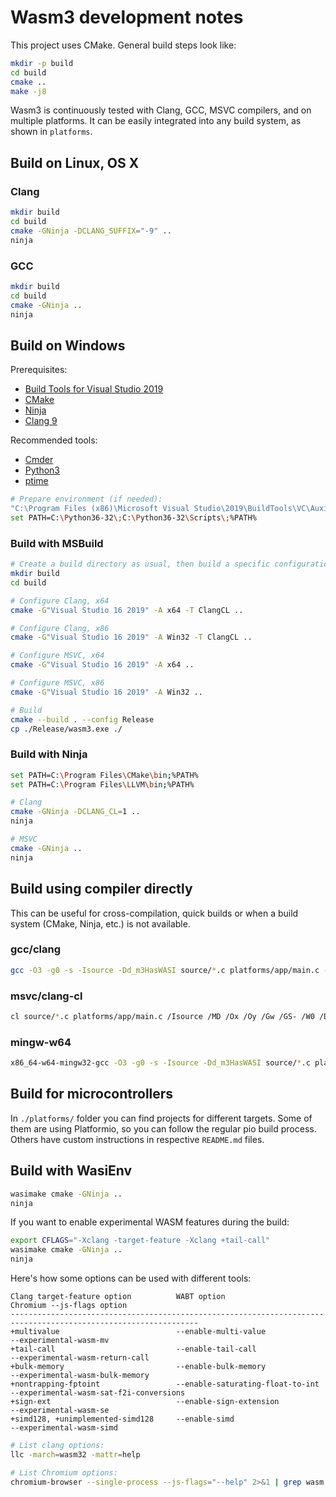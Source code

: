 # Wasm3 development notes

This project uses CMake.
General build steps look like:
```sh
mkdir -p build
cd build
cmake ..
make -j8
```

Wasm3 is continuously tested with Clang, GCC, MSVC compilers, and on multiple platforms.
It can be easily integrated into any build system, as shown in `platforms`.

## Build on Linux, OS X

### Clang

```sh
mkdir build
cd build
cmake -GNinja -DCLANG_SUFFIX="-9" ..
ninja
```

### GCC

```sh
mkdir build
cd build
cmake -GNinja ..
ninja
```

## Build on Windows

Prerequisites:
- [Build Tools for Visual Studio 2019](https://visualstudio.microsoft.com/downloads/#build-tools-for-visual-studio-2019)
- [CMake](https://cmake.org/download/)
- [Ninja](https://github.com/ninja-build/ninja/releases)
- [Clang 9](https://releases.llvm.org/download.html#9.0.0)

Recommended tools:
- [Cmder](https://cmder.net/)
- [Python3](https://www.python.org/downloads/)
- [ptime](http://www.pc-tools.net/win32/ptime/)

```sh
# Prepare environment (if needed):
"C:\Program Files (x86)\Microsoft Visual Studio\2019\BuildTools\VC\Auxiliary\Build\vcvars64.bat"
set PATH=C:\Python36-32\;C:\Python36-32\Scripts\;%PATH%
```

### Build with MSBuild

```sh
# Create a build directory as usual, then build a specific configuration
mkdir build
cd build

# Configure Clang, x64
cmake -G"Visual Studio 16 2019" -A x64 -T ClangCL ..

# Configure Clang, x86
cmake -G"Visual Studio 16 2019" -A Win32 -T ClangCL ..

# Configure MSVC, x64
cmake -G"Visual Studio 16 2019" -A x64 ..

# Configure MSVC, x86
cmake -G"Visual Studio 16 2019" -A Win32 ..

# Build
cmake --build . --config Release
cp ./Release/wasm3.exe ./
```

### Build with Ninja

```sh
set PATH=C:\Program Files\CMake\bin;%PATH%
set PATH=C:\Program Files\LLVM\bin;%PATH%

# Clang
cmake -GNinja -DCLANG_CL=1 ..
ninja

# MSVC
cmake -GNinja ..
ninja
```

## Build using compiler directly

This can be useful for cross-compilation, quick builds or when a build system (CMake, Ninja, etc.) is not available.

### gcc/clang
```sh
gcc -O3 -g0 -s -Isource -Dd_m3HasWASI source/*.c platforms/app/main.c -lm -o wasm3
```

### msvc/clang-cl
```sh
cl source/*.c platforms/app/main.c /Isource /MD /Ox /Oy /Gw /GS- /W0 /Dd_m3HasWASI /Fewasm3.exe /link advapi32.lib
```

### mingw-w64
```sh
x86_64-w64-mingw32-gcc -O3 -g0 -s -Isource -Dd_m3HasWASI source/*.c platforms/app/main.c -lm -lpthread -static -o wasm3.exe
```

## Build for microcontrollers

In `./platforms/` folder you can find projects for different targets. Some of them are using Platformio, so you can follow the regular pio build process. Others have custom instructions in respective `README.md` files.

## Build with WasiEnv

```sh
wasimake cmake -GNinja ..
ninja
```

If you want to enable experimental WASM features during the build:

```sh
export CFLAGS="-Xclang -target-feature -Xclang +tail-call"
wasimake cmake -GNinja ..
ninja
```

Here's how some options can be used with different tools:

```log
Clang target-feature option          WABT option                        Chromium --js-flags option
----------------------------------------------------------------------------------------------------------------
+multivalue                          --enable-multi-value               --experimental-wasm-mv
+tail-call                           --enable-tail-call                 --experimental-wasm-return-call
+bulk-memory                         --enable-bulk-memory               --experimental-wasm-bulk-memory
+nontrapping-fptoint                 --enable-saturating-float-to-int   --experimental-wasm-sat-f2i-conversions
+sign-ext                            --enable-sign-extension            --experimental-wasm-se
+simd128, +unimplemented-simd128     --enable-simd                      --experimental-wasm-simd
```

```sh
# List clang options:
llc -march=wasm32 -mattr=help

# List Chromium options:
chromium-browser --single-process --js-flags="--help" 2>&1 | grep wasm
```

